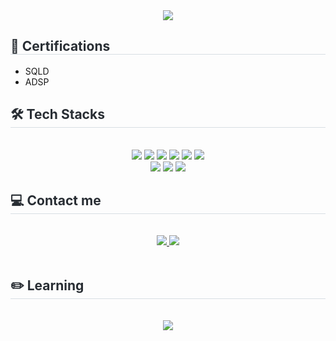 <div align= "center">
    <img src="https://capsule-render.vercel.app/api?type=soft&color=000000&height=120&text=Gyubuk's%20Git%20Hub&animation=twinkling&fontColor=ff9eea&fontSize=40" />
    </div>
  <h2 style="border-bottom: 1px solid #d8dee4; color: #282d33;"> 📜 Certifications </h2>
  <ul>
    <li>SQLD</li>
    <li>ADSP</li>
  </ul>
  
<div style="text-align: left;">
    <h2 style="border-bottom: 1px solid #d8dee4; color: #282d33;"> 🛠️ Tech Stacks </h2> <br> 
    <div  align= "center"> <img src="https://img.shields.io/badge/HTML5-E34F26?style=for-the-badge&logo=HTML5&logoColor=white">
          <img src="https://img.shields.io/badge/CSS3-1572B6?style=for-the-badge&logo=CSS3&logoColor=white">
          <img src="https://img.shields.io/badge/Javascript-F7DF1E?style=for-the-badge&logo=Javascript&logoColor=white">
          <img src="https://img.shields.io/badge/Python-3776AB?style=for-the-badge&logo=Python&logoColor=white">
          <img src="https://img.shields.io/badge/Django-092E20?style=for-the-badge&logo=Django&logoColor=white">
          <img src="https://img.shields.io/badge/MySQL-4479A1?style=for-the-badge&logo=MySQL&logoColor=white">
          <br/>
          <img src="https://img.shields.io/badge/Notion-%23000000.svg?style=for-the-badge&logo=notion&logoColor=white">
          <img src="https://img.shields.io/badge/Discord-%235865F2.svg?style=for-the-badge&logo=discord&logoColor=white">
          <img src="https://img.shields.io/badge/Figma-F24E1E?style=for-the-badge&logo=Figma&logoColor=white">
    </div>
    
<div style="text-align: left;">
    <h2 style="border-bottom: 1px solid #d8dee4; color: #282d33;"> 💻 Contact me </h2> <br> 
    <div align= "center"> 
         <a href=https://nanhe.tistory.com/> <img src="https://img.shields.io/badge/Tistory-000000?style=for-the-badge&logo=Tistory&logoColor=white&link=https://nanhe.tistory.com/"> </a>
         <a href=mailto:g1370200@gmail.com> <img src="https://img.shields.io/badge/Gmail-EA4335?style=for-the-badge&logo=Gmail&logoColor=white&link=mailto:g1370200@gmail.com"> </a>
          </div>  <br> 
    <div align= "center">  </div> 
  </div>
  <div style="text-align: left;">
    <h2 style="border-bottom: 1px solid #d8dee4; color: #282d33;"> ✏️ Learning  </h2> <br> 
    <div  align= "center"> <img src="https://img.shields.io/badge/Java-007396?style=for-the-badge&logo=Java&logoColor=white">
          </div>
    </div>
    
    
